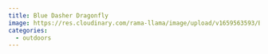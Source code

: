 ```yaml
---
title: Blue Dasher Dragonfly
image: https://res.cloudinary.com/rama-llama/image/upload/v1659563593/Blue_Dasher_Dragonfly-2_ei0aqm.jpg
categories:
  - outdoors
---
```

